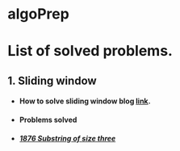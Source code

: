 # algoPrep

# List of solved problems.

## 1. Sliding window

- #### How to solve sliding window blog [link](https://medium.com/outco/how-to-solve-sliding-window-problems-28d67601a66).


- #### Problems solved
- ##### [1876 Substring of size three](https://leetcode.com/problems/substrings-of-size-three-with-distinct-characters/)
